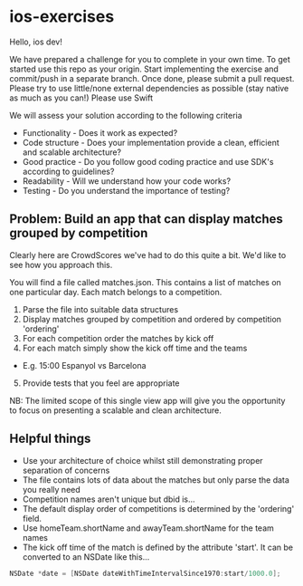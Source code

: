 # ios-exercises
Hello, ios dev! 

We have prepared a challenge for you to complete in your own time.
To get started use this repo as your origin.  Start implementing the exercise and commit/push in a separate branch.
Once done, please submit a pull request.
Please try to use little/none external dependencies as possible (stay native as much as you can!)
Please use Swift

We will assess your solution according to the following criteria

* Functionality - Does it work as expected?
* Code structure - Does your implementation provide a clean, efficient and scalable architecture?
* Good practice - Do you follow good coding practice and use SDK's according to guidelines?
* Readability - Will we understand how your code works? 
* Testing - Do you understand the importance of testing?

## Problem: Build an app that can display matches grouped by competition

Clearly here are CrowdScores we've had to do this quite a bit.   We'd like to see how you approach this.

You will find a file called matches.json.   This contains a list of matches on one particular day.  Each match belongs to a competition.  


1. Parse the file into suitable data structures
2. Display matches grouped by competition and ordered by competition 'ordering' 
3. For each competition order the matches by kick off
4. For each match simply show the kick off time and the teams
 * E.g. 15:00 Espanyol vs Barcelona
5. Provide tests that you feel are appropriate 

NB: The limited scope of this single view app will give you the opportunity to focus on presenting a scalable  and clean architecture. 
 
## Helpful things
* Use your architecture of choice whilst still demonstrating proper separation of concerns
* The file contains lots of data about the matches but only parse the data you really need
* Competition names aren't unique but dbid is... 
* The default display order of competitions is determined by the 'ordering' field.
* Use homeTeam.shortName and awayTeam.shortName for the team names 
* The kick off time of the match is defined by the attribute 'start'.  It can be converted to an NSDate like this...
```Objective-C
NSDate *date = [NSDate dateWithTimeIntervalSince1970:start/1000.0];
```



